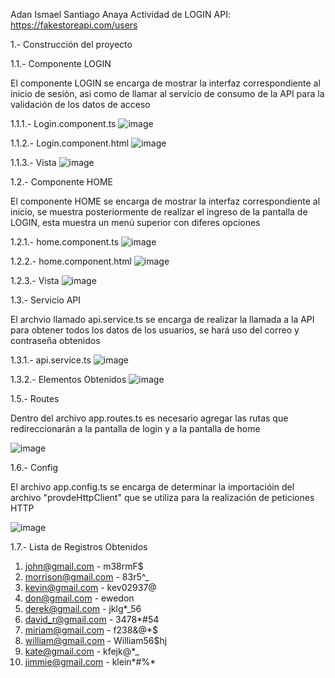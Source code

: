Adan Ismael Santiago Anaya
Actividad de LOGIN 
API: https://fakestoreapi.com/users

1.- Construcción del proyecto

1.1.- Componente LOGIN

El componente LOGIN se encarga de mostrar la interfaz correspondiente al inicio de sesión, asi como de llamar al servicio de consumo de la API para la validación de los datos de acceso 

1.1.1.- Login.component.ts 
![image](https://github.com/user-attachments/assets/5f191725-075f-4a1c-a066-45d545fb8fc3)


1.1.2.- Login.component.html
![image](https://github.com/user-attachments/assets/1e324441-1f62-41eb-8765-00ee77de6fa4)

1.1.3.- Vista
![image](https://github.com/user-attachments/assets/64f09d62-3f1f-4f6a-8c53-3101d2c9eb0e)


1.2.- Componente HOME

El componente HOME se encarga de mostrar la interfaz correspondiente al inicio, se muestra posteriormente de realizar el ingreso de la pantalla de LOGIN, esta muestra un menú superior con diferes opciones

1.2.1.- home.component.ts
![image](https://github.com/user-attachments/assets/a2c98f00-4cb6-4c37-ba66-cf59ba1775bb)

1.2.2.- home.component.html
![image](https://github.com/user-attachments/assets/29bcf4c4-a636-49a0-911c-a83a71048198)

1.2.3.- Vista
![image](https://github.com/user-attachments/assets/47a34c8f-7831-4c50-a1d9-82fe108f7d76)


1.3.- Servicio API

El archvio llamado api.service.ts se encarga de realizar la llamada a la API para obtener todos los datos de los usuarios, se hará uso del correo y contraseña obtenidos 

1.3.1.- api.service.ts
![image](https://github.com/user-attachments/assets/456e3188-09ab-43f2-a96b-f563b564ed26)

1.3.2.- Elementos Obtenidos 
![image](https://github.com/user-attachments/assets/423b6a00-4679-41e7-8aa5-76181f1107bd)

1.5.- Routes

Dentro del archivo app.routes.ts es necesario agregar las rutas que redireccionarán a la pantalla de login y a la pantalla de home 

![image](https://github.com/user-attachments/assets/55576c50-8865-4473-8a07-e30cca6d224f)

1.6.- Config

El archivo app.config.ts se encarga de determinar la importacióin del archivo "provdeHttpClient" que se utiliza para la realización de peticiones HTTP

![image](https://github.com/user-attachments/assets/51af7572-d6a0-4e2d-adea-eebc2475e0e3)

1.7.- Lista de Registros Obtenidos

1. john@gmail.com - m38rmF$
2. morrison@gmail.com - 83r5^_
3. kevin@gmail.com - kev02937@
4. don@gmail.com - ewedon
5. derek@gmail.com - jklg*_56
6. david_r@gmail.com - 3478*#54
7. miriam@gmail.com - f238&@*$
8. william@gmail.com - William56$hj
9. kate@gmail.com - kfejk@*_
10. jimmie@gmail.com - klein*#%*

